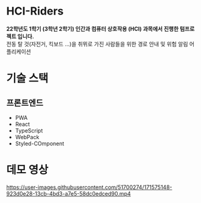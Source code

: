 # HCI-Riders
**22학년도 1학기 (3학년 2학기) 인간과 컴퓨터 상호작용 (HCI) 과목에서 진행한 텀프로젝트 입니다.**  
전동 탈 것(자전거, 킥보드 ...)을 취뮈로 가진 사람들을 위한 경로 안내 및 위험 알림 어플리케이션

# 기술 스택
## 프론트엔드
- PWA
- React
- TypeScript
- WebPack
- Styled-COmponent

# 데모 영상

https://user-images.githubusercontent.com/51700274/171575148-923d0e28-13cb-4bd3-a7e5-58dc0edced90.mp4

